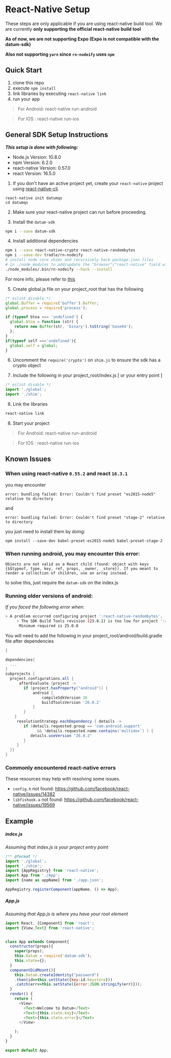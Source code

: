 # React-Native Setup

These steps are only applicable if you are using react-native build tool.
We are currently **only supporting the official react-native build tool**

**As of now, we are not supporting Expo (Expo is not compatible with the datum-sdk)**

**Also not supporting `yarn` since `rn-nodeify` uses `npm`**

## Quick Start
1. clone this repo
2. execute `npm install`
3. link libraries by executing `react-native link`
4. run your app
> For Android: react-native run-android

> For IOS : react-native run-ios

## General SDK Setup Instructions
**_This setup is done with following:_**
- Node.js  Version: 10.8.0
- npm  Version: 6.2.0
- react-native Version: 0.57.0
- react Version: 16.5.0

1. If you don't have an active project yet, create your `react-native` project using [react-native-cli](https://www.npmjs.com/package/react-native-cli).
```
react-native init datumqs
cd datumqs
```

2. Make sure your react-native project can run before proceeding.

3. Install the `datum-sdk`
```bash
npm i --save datum-sdk  
```

4. Install additional dependencies
```bash
npm i --save react-native-crypto react-native-randombytes
npm i --save-dev tradle/rn-nodeify
# install node core shims and recursively hack package.json files
# in ./node_modules to add/update the "browser"/"react-native" field with relevant mappings
./node_modules/.bin/rn-nodeify --hack --install
```

For more info, please refer to [this](https://www.npmjs.com/package/react-native-crypto)

5. Create global.js file on your project_root that has the following
```javascript
/* eslint disable */
global.Buffer = require('buffer').Buffer;
global.process = require('process');

if (typeof btoa === 'undefined') {
  global.btoa = function (str) {
    return new Buffer(str, 'binary').toString('base64');
  };
}
if(typeof self ==='undefined'){
  global.self = global;
}
```

6. Uncomment the `require('crypto')` on `shim.js` to ensure the sdk has a crypto object

7. Include the following in your project_root/index.js [ or your entry point ]
```javascript
/* eslint disable */
import './global';
import './shim';
```

8. Link the libraries
```bash
react-native link
```

8. Start your project
> For Android: react-native run-android

> For IOS : react-native run-ios

## Known Issues

### When using react-native `0.55.2` and react `16.3.1`
you may encounter
```
error: bundling failed: Error: Couldn't find preset "es2015-node5" relative to directory
```
and
```
error: bundling failed: Error: Couldn't find preset "stage-2" relative to directory
```
you just need to install them by doing:
```
npm install --save-dev babel-preset-es2015-node5 babel-preset-stage-2
```

### When running android, you may encounter this error:
```
Objects are not valid as a React child (found: object with keys {$$typeof, type, key, ref, props, _owner, _store}). If you meant to render a collection of children, use an array instead.
```
to solve this, just require the `datum-sdk` on the index.js

### Running older versions of android:
_If you faced the following error when:_
```bash
> A problem occurred configuring project ':react-native-randombytes'.
     > The SDK Build Tools revision (23.0.1) is too low for project ':react-native-randombytes'.
      Minimum required is 25.0.0
```
 You will need to add the following in your project_root/android/build.gradle file after dependencies
```gradle
{

dependencies{
  ...
}  
subprojects {
  project.configurations.all {
      afterEvaluate {project ->
        if (project.hasProperty("android")) {
            android {
                compileSdkVersion 26
                buildToolsVersion '26.0.2'
            }
        }
    }
     resolutionStrategy.eachDependency { details ->
        if (details.requested.group == 'com.android.support'
              && !details.requested.name.contains('multidex') ) {
           details.useVersion "26.0.2"
        }
     }
  }}
}
```

### Commonly encountered react-native errors
These resources may help with resolving some issues.
- `config.h` not found: https://github.com/facebook/react-native/issues/14382
- `libfishook.a` not found: https://github.com/facebook/react-native/issues/19569


## Example


##### index.js

_Assuming that index.js is your project entry point_

```javascript
/** @format */
import './global';
import './shim';
import {AppRegistry} from 'react-native';
import App from './App';
import {name as appName} from './app.json';

AppRegistry.registerComponent(appName, () => App);

```


##### App.js

_Assuming that App.js is where you have your root element_

```javascript
import React, {Component} from 'react';
import {View,Text} from 'react-native';


class App extends Component{
  constructor(props){
    super(props);
    this.Datum = require('datum-sdk');
    this.state={};
  }
  componentDidMount(){
    this.Datum.createIdentity("password")
    .then(id=>this.setState({key:id.keystore}))
    .catch(err=>this.setState({error:JSON.stringify(err)}));
  }
  render() {
    return (
      <View>
        <Text>Welcome to Datum</Text>
        <Text>{this.state.key}</Text>
        <Text>{this.state.error}</Text>
      </View>

    );
  }
}

export default App;
```
